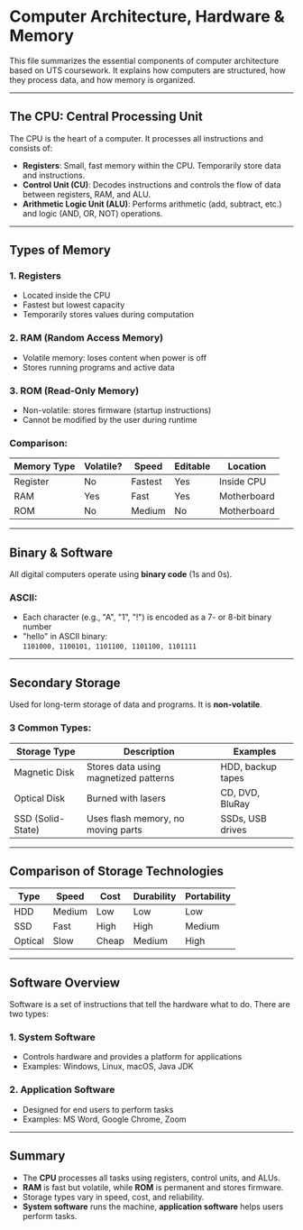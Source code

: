 # Computer Architecture, Hardware & Memory

This file summarizes the essential components of computer architecture based on UTS coursework. It explains how computers are structured, how they process data, and how memory is organized.

---

## The CPU: Central Processing Unit

The CPU is the heart of a computer. It processes all instructions and consists of:

- **Registers**: Small, fast memory within the CPU. Temporarily store data and instructions.
- **Control Unit (CU)**: Decodes instructions and controls the flow of data between registers, RAM, and ALU.
- **Arithmetic Logic Unit (ALU)**: Performs arithmetic (add, subtract, etc.) and logic (AND, OR, NOT) operations.

---

## Types of Memory

### 1. Registers  
- Located inside the CPU  
- Fastest but lowest capacity  
- Temporarily stores values during computation

### 2. RAM (Random Access Memory)  
- Volatile memory: loses content when power is off  
- Stores running programs and active data

### 3. ROM (Read-Only Memory)  
- Non-volatile: stores firmware (startup instructions)  
- Cannot be modified by the user during runtime

### Comparison:
| Memory Type | Volatile? | Speed     | Editable | Location    |
|-------------|-----------|-----------|----------|-------------|
| Register     | No        | Fastest   | Yes      | Inside CPU  |
| RAM          | Yes       | Fast      | Yes      | Motherboard |
| ROM          | No        | Medium    | No       | Motherboard |

---

## Binary & Software

All digital computers operate using **binary code** (1s and 0s).

### ASCII:
- Each character (e.g., "A", "1", "!") is encoded as a 7- or 8-bit binary number
- "hello" in ASCII binary:  
  `1101000, 1100101, 1101100, 1101100, 1101111`

---

## Secondary Storage

Used for long-term storage of data and programs. It is **non-volatile**.

### 3 Common Types:

| Storage Type   | Description                              | Examples              |
|----------------|------------------------------------------|------------------------|
| Magnetic Disk  | Stores data using magnetized patterns    | HDD, backup tapes     |
| Optical Disk   | Burned with lasers                       | CD, DVD, BluRay       |
| SSD (Solid-State)| Uses flash memory, no moving parts      | SSDs, USB drives      |

---

## Comparison of Storage Technologies

| Type     | Speed    | Cost   | Durability | Portability |
|----------|----------|--------|------------|-------------|
| HDD      | Medium   | Low    | Low        | Low         |
| SSD      | Fast     | High   | High       | Medium      |
| Optical  | Slow     | Cheap  | Medium     | High        |

---

## Software Overview

Software is a set of instructions that tell the hardware what to do. There are two types:

### 1. System Software
- Controls hardware and provides a platform for applications
- Examples: Windows, Linux, macOS, Java JDK

### 2. Application Software
- Designed for end users to perform tasks
- Examples: MS Word, Google Chrome, Zoom

---

## Summary

- The **CPU** processes all tasks using registers, control units, and ALUs.
- **RAM** is fast but volatile, while **ROM** is permanent and stores firmware.
- Storage types vary in speed, cost, and reliability.
- **System software** runs the machine, **application software** helps users perform tasks.

